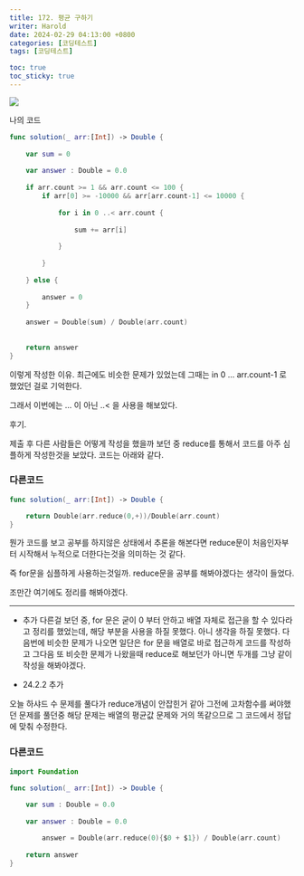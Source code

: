 ```yaml
---
title: 172. 평균 구하기
writer: Harold
date: 2024-02-29 04:13:00 +0800
categories: [코딩테스트]
tags: [코딩테스트]

toc: true
toc_sticky: true
---
```

![](https://velog.velcdn.com/images/haroldfromk/post/bc769f08-278e-4955-8efa-ba1d754443e7/image.png)

나의 코드
```swift
func solution(_ arr:[Int]) -> Double {
    
    var sum = 0
    
    var answer : Double = 0.0
    
    if arr.count >= 1 && arr.count <= 100 {
        if arr[0] >= -10000 && arr[arr.count-1] <= 10000 {
            
            for i in 0 ..< arr.count {
                
                sum += arr[i]
                
            }
            
        }
           
    } else {
      
        answer = 0
    } 
    
    answer = Double(sum) / Double(arr.count)
    
    
    return answer
}
```

이렇게 작성한 이유.
최근에도 비슷한 문제가 있었는데 그때는 in 0 ... arr.count-1 로 했었던 걸로 기억한다.

그래서 이번에는 ... 이 아닌 ..< 을 사용을 해보았다.

후기.

제출 후 다른 사람들은 어떻게 작성을 했을까 보던 중
reduce를 통해서 코드를 아주 심플하게 작성한것을 보았다.
코드는 아래와 같다.

### 다른코드
```swift
func solution(_ arr:[Int]) -> Double {

    return Double(arr.reduce(0,+))/Double(arr.count)
}
```

뭔가 코드를 보고 공부를 하지않은 상태에서 추론을 해본다면 reduce문이 처음인자부터 시작해서 누적으로 더한다는것을 의미하는 것 같다.

즉 for문을 심플하게 사용하는것일까. reduce문을 공부를 해봐야겠다는 생각이 들었다.

조만간 여기에도 정리를 해봐야겠다.

----

+ 추가
다른걸 보던 중, for 문은 굳이 0 부터 안하고 배열 자체로 접근을 할 수 있다라고 정리를 했었는데, 해당 부분을 사용을 하질 못했다. 아니 생각을 하질 못했다. 다음번에 비슷한 문제가 나오면 일단은 for 문을 배열로 바로 접근하게 코드를 작성하고 그다음 또 비슷한 문제가 나왔을때 reduce로 해보던가 아니면 두개를 그냥 같이 작성을 해봐야겠다.

- 24.2.2 추가

오늘 하샤드 수 문제를 풀다가 reduce개념이 안잡힌거 같아 그전에 고차함수를 써야했던 문제를 풀던중
해당 문제는 배열의 평균값 문제와 거의 똑같으므로 그 코드에서 정답에 맞춰 수정한다.

### 다른코드
```swift
import Foundation

func solution(_ arr:[Int]) -> Double {
    
    var sum : Double = 0.0
    
    var answer : Double = 0.0

        answer = Double(arr.reduce(0){$0 + $1}) / Double(arr.count)
    
    return answer
}
```